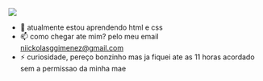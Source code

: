 




![](https://www.google.com/url?sa=i&url=https%3A%2F%2Fwallpaperaccess.com%2Fpixel-art-gif&psig=AOvVaw35CRxUFNySldnTV5q87n6Y&ust=1678320986470000&source=images&cd=vfe&ved=0CA8QjRxqFwoTCLj2sYSHy_0CFQAAAAAdAAAAABAd)


- 🌱 atualmente estou aprendendo html e css
- 📫 como chegar ate mim? pelo meu email niickolasggimenez@gmail.com
- ⚡ curiosidade, pereço bonzinho mas ja fiquei ate as 11 horas acordado sem a permissao da minha mae








